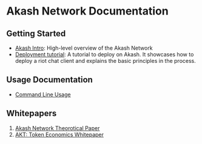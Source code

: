 # Akash Network Documentation

## Getting Started

- [Akash Intro](overview/intro): High-level overview of the Akash Network
- [Deployment tutorial](guides/deploy): A tutorial to deploy on Akash. It showcases how to deploy a riot chat client and explains the basic principles in the process.

## Usage Documentation

- [Command Line Usage](usage)

## Whitepapers

1. [Akash Network Theorotical Paper](whitepapers/akash)
2. [AKT: Token Economics Whitepaper](whitepapers/akt)
